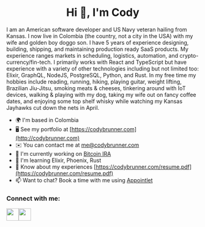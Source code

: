 <h1 align="center">Hi 👋, I'm Cody</h1>

I am an American software developer and US Navy veteran hailing from Kansas. I now live in Colombia (the country, not a city in the USA) with my wife and golden boy doggo son.
I have 5 years of experience designing, building, shipping, and maintaining production ready SaaS products. My experience ranges markets in scheduling, logistics, automation, and crypto-currency/fin-tech. I primarily works with React and TypeScript but have experience with a variety of other technologies including but not limited too: Elixir, GraphQL, NodeJS, PostgreSQL, Python, and Rust.
In my free time my hobbies include reading, running, hiking, playing guitar, weight lifting, Brazilian Jiu-Jitsu, smoking meats & cheeses, tinkering around with IoT devices, walking & playing with my dog, taking my wife out on fancy coffee dates, and enjoying some top shelf whisky while watching my Kansas Jayhawks cut down the nets in April.

*   🌍  I'm based in Colombia
*   🖥️  See my portfolio at [https://codybrunner.com](http://codybrunner.com)
*   ✉️  You can contact me at [me@codybrunner.com](mailto:me@codybrunner.com)
*   🚀  I'm currently working on [Bitcoin IRA](https://bitcoinira.com)
*   🧠  I'm learning Elixir, Phoenix, Rust
*   📄  Know about my experiences [https://codybrunner.com/resume.pdf](https://codybrunner.com/resume.pdf)
*   📫  Want to chat? Book a time with me using [Appointlet](https://appt.link/cody-brunner-dev)

<h3 align="left">Connect with me:</h3>

<p align="left"> <a href="https://www.github.com/rockchalkwushock" target="_blank" rel="noreferrer"><img src="https://raw.githubusercontent.com/danielcranney/readme-generator/main/public/icons/socials/github-dark.svg" width="32" height="32" /></a><a href="https://www.linkedin.com/in/cody-brunner" target="_blank" rel="noreferrer"><img src="https://raw.githubusercontent.com/danielcranney/readme-generator/main/public/icons/socials/linkedin.svg" width="32" height="32" /></a></p>

